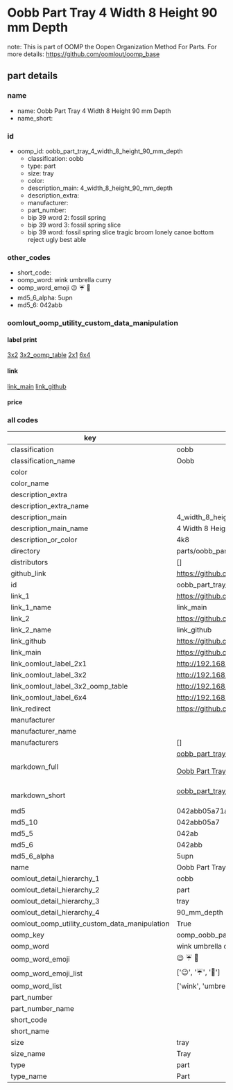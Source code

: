 # Oobb Part Tray 4 Width 8 Height 90 mm Depth  

note: This is part of OOMP the Oopen Organization Method For Parts. For more details: https://github.com/oomlout/oomp_base

##  part details
  







### name
* name: Oobb Part Tray 4 Width 8 Height 90 mm Depth
* name_short: 
### id
* oomp_id: oobb_part_tray_4_width_8_height_90_mm_depth
  * classification: oobb
  * type: part
  * size: tray
  * color: 
  * description_main: 4_width_8_height_90_mm_depth
  * description_extra: 
  * manufacturer: 
  * part_number: 
  * bip 39 word 2: fossil spring
  * bip 39 word 3: fossil spring slice
  * bip 39 word: fossil spring slice tragic broom lonely canoe bottom reject ugly best able

### other_codes
* short_code: 
* oomp_word: wink umbrella curry
* oomp_word_emoji :wink: :umbrella: :curry:
* md5_6_alpha: 5upn
* md5_6: 042abb






### oomlout_oomp_utility_custom_data_manipulation
#### label print
[3x2](http://192.168.1.245:1112/?label=oomp%205upn)
[3x2_oomp_table](http://192.168.1.108:1112/?label=oomp%205upn)
[2x1](http://192.168.1.242:1112/?label=oomp%205upn)
[6x4](http://192.168.1.55:1112/?label=oomp%205upn)    

#### link

[link_main](https://github.com/oomlout/oomlout_oomp_version_1_messy/tree/main/parts/oobb_part_tray_4_width_8_height_90_mm_depth) [link_github](https://github.com/oomlout/oomlout_oomp_version_1_messy/tree/main/parts/oobb_part_tray_4_width_8_height_90_mm_depth)                             

#### price







### all codes 
| key | value |  
| --- | --- |  
| classification | oobb |  
| classification_name | Oobb |  
| color |  |  
| color_name |  |  
| description_extra |  |  
| description_extra_name |  |  
| description_main | 4_width_8_height_90_mm_depth |  
| description_main_name | 4 Width 8 Height 90 mm Depth |  
| description_or_color | 4k8 |  
| directory | parts/oobb_part_tray_4_width_8_height_90_mm_depth |  
| distributors | [] |  
| github_link | https://github.com/oomlout/oomlout_oomp_part_src/tree/main/parts/oobb_part_tray_4_width_8_height_90_mm_depth |  
| id | oobb_part_tray_4_width_8_height_90_mm_depth |  
| link_1 | https://github.com/oomlout/oomlout_oomp_version_1_messy/tree/main/parts/oobb_part_tray_4_width_8_height_90_mm_depth |  
| link_1_name | link_main |  
| link_2 | https://github.com/oomlout/oomlout_oomp_version_1_messy/tree/main/parts/oobb_part_tray_4_width_8_height_90_mm_depth |  
| link_2_name | link_github |  
| link_github | https://github.com/oomlout/oomlout_oomp_version_1_messy/tree/main/parts/oobb_part_tray_4_width_8_height_90_mm_depth |  
| link_main | https://github.com/oomlout/oomlout_oomp_version_1_messy/tree/main/parts/oobb_part_tray_4_width_8_height_90_mm_depth |  
| link_oomlout_label_2x1 | http://192.168.1.242:1112/?label=oomp%205upn |  
| link_oomlout_label_3x2 | http://192.168.1.245:1112/?label=oomp%205upn |  
| link_oomlout_label_3x2_oomp_table | http://192.168.1.108:1112/?label=oomp%205upn |  
| link_oomlout_label_6x4 | http://192.168.1.55:1112/?label=oomp%205upn |  
| link_redirect | https://github.com/oomlout/oomlout_oomp_version_1_messy/tree/main/parts/oobb_part_tray_4_width_8_height_90_mm_depth |  
| manufacturer |  |  
| manufacturer_name |  |  
| manufacturers | [] |  
| markdown_full | [oobb_part_tray_4_width_8_height_90_mm_depth](none)<br>[](none)<br>[Oobb Part Tray 4 Width 8 Height 90 Mm Depth](none)<br><br> |  
| markdown_short | [oobb_part_tray_4_width_8_height_90_mm_depth](none)<br><br> |  
| md5 | 042abb05a71a44320e8e6e6f96f4cadf |  
| md5_10 | 042abb05a7 |  
| md5_5 | 042ab |  
| md5_6 | 042abb |  
| md5_6_alpha | 5upn |  
| name | Oobb Part Tray 4 Width 8 Height 90 mm Depth |  
| oomlout_detail_hierarchy_1 | oobb |  
| oomlout_detail_hierarchy_2 | part |  
| oomlout_detail_hierarchy_3 | tray |  
| oomlout_detail_hierarchy_4 | 90_mm_depth |  
| oomlout_oomp_utility_custom_data_manipulation | True |  
| oomp_key | oomp_oobb_part_tray_4_width_8_height_90_mm_depth |  
| oomp_word | wink umbrella curry |  
| oomp_word_emoji | :wink: :umbrella: :curry: |  
| oomp_word_emoji_list | [':wink:', ':umbrella:', ':curry:'] |  
| oomp_word_list | ['wink', 'umbrella', 'curry'] |  
| part_number |  |  
| part_number_name |  |  
| short_code |  |  
| short_name |  |  
| size | tray |  
| size_name | Tray |  
| type | part |  
| type_name | Part |  
